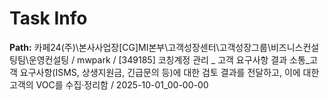 # Task Info

**Path:** 카페24(주)\본사사업장\[CG]MI본부\고객성장센터\고객성장그룹\비즈니스컨설팅팀\운영컨설팅 / mwpark / [349185] 코칭계정 관리 _ 고객 요구사항 결과 소통_고객 요구사항(ISMS, 상생지원금, 긴급문의 등)에 대한 검토 결과를 전달하고, 이에 대한 고객의 VOC를 수집·정리함 / 2025-10-01_00-00-00

